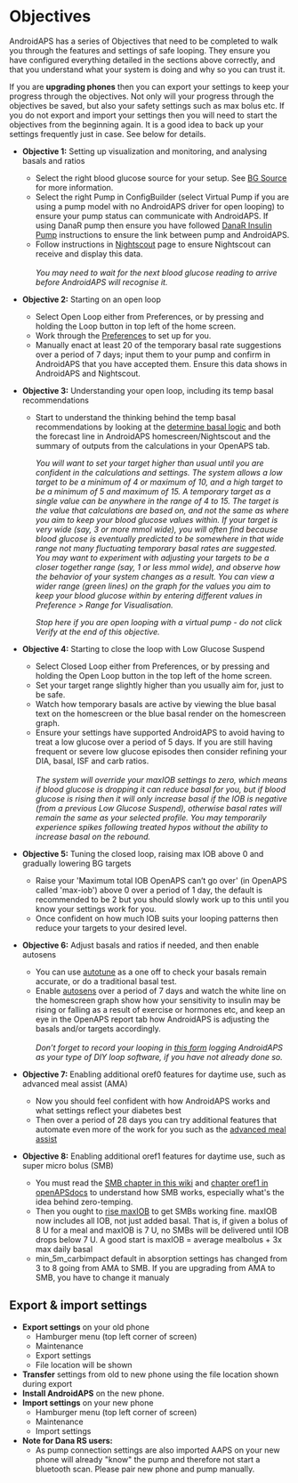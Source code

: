 # Objectives

AndroidAPS has a series of Objectives that need to be completed to walk you through the features and settings of safe looping. They ensure you have configured everything detailed in the sections above correctly, and that you understand what your system is doing and why so you can trust it.

If you are **upgrading phones** then you can export your settings to keep your progress through the objectives. Not only will your progress through the objectives be saved, but also your safety settings such as max bolus etc. If you do not export and import your settings then you will need to start the objectives from the beginning again. It is a good idea to back up your settings frequently just in case. See below for details.  

* **Objective 1:** Setting up visualization and monitoring, and analysing basals and ratios 
  * Select the right blood glucose source for your setup. See [BG Source](../Configration/BG-Source.md) for more information.
  * Select the right Pump in ConfigBuilder (select Virtual Pump if you are using a pump model with no AndroidAPS driver for open looping) to ensure your pump status can communicate with AndroidAPS. If using DanaR pump then ensure you have followed [DanaR Insulin Pump](../Confguration/DanaR-Insulin-Pump.md) instructions to ensure the link between pump and AndroidAPS.
  * Follow instructions in [Nightscout](../Installing-AndroidAPS/Nightscout.md) page to ensure Nightscout can receive and display this data. <br />  
    _You may need to wait for the next blood glucose reading to arrive before AndroidAPS will recognise it._  
* **Objective 2:** Starting on an open loop 
  * Select Open Loop either from Preferences, or by pressing and holding the Loop button in top left of the home screen.
  * Work through the [Preferences](../Configuration/Preferences.md) to set up for you.
  * Manually enact at least 20 of the temporary basal rate suggestions over a period of 7 days; input them to your pump and confirm in AndroidAPS that you have accepted them. Ensure this data shows in AndroidAPS and Nightscout.  

* **Objective 3:** Understanding your open loop, including its temp basal recommendations
  
  * Start to understand the thinking behind the temp basal recommendations by looking at the [determine basal logic](https://openaps.readthedocs.io/en/latest/docs/While%20You%20Wait%20For%20Gear/Understand-determine-basal.html) and both the forecast line in AndroidAPS homescreen/Nightscout and the summary of outputs from the calculations in your OpenAPS tab.   
      
    _You will want to set your target higher than usual until you are confident in the calculations and settings. The system allows a low target to be a minimum of 4 or maximum of 10, and a high target to be a minimum of 5 and maximum of 15. A temporary target as a single value can be anywhere in the range of 4 to 15. The target is the value that calculations are based on, and not the same as where you aim to keep your blood glucose values within. If your target is very wide (say, 3 or more mmol wide), you will often find because blood glucose is eventually predicted to be somewhere in that wide range not many fluctuating temporary basal rates are suggested. You may want to experiment with adjusting your targets to be a closer together range (say, 1 or less mmol wide), and observe how the behavior of your system changes as a result. You can view a wider range (green lines) on the graph for the values you aim to keep your blood glucose within by entering different values in Preference > Range for Visualisation._   
      
    _Stop here if you are open looping with a virtual pump - do not click Verify at the end of this objective._

* **Objective 4:** Starting to close the loop with Low Glucose Suspend
  
  * Select Closed Loop either from Preferences, or by pressing and holding the Open Loop button in the top left of the home screen.
  * Set your target range slightly higher than you usually aim for, just to be safe.
  * Watch how temporary basals are active by viewing the blue basal text on the homescreen or the blue basal render on the homescreen graph.
  * Ensure your settings have supported AndroidAPS to avoid having to treat a low glucose over a period of 5 days. If you are still having frequent or severe low glucose episodes then consider refining your DIA, basal, ISF and carb ratios. <br />  
    _The system will override your maxIOB settings to zero, which means if blood glucose is dropping it can reduce basal for you, but if blood glucose is rising then it will only increase basal if the IOB is negative (from a previous Low Glucose Suspend), otherwise basal rates will remain the same as your selected profile. You may temporarily experience spikes following treated hypos without the ability to increase basal on the rebound._  
* **Objective 5:** Tuning the closed loop, raising max IOB above 0 and gradually lowering BG targets 
  * Raise your 'Maximum total IOB OpenAPS can’t go over' (in OpenAPS called 'max-iob') above 0 over a period of 1 day, the default is recommended to be 2 but you should slowly work up to this until you know your settings work for you.
  * Once confident on how much IOB suits your looping patterns then reduce your targets to your desired level.  
* **Objective 6:** Adjust basals and ratios if needed, and then enable autosens 
  * You can use [autotune](https://openaps.readthedocs.io/en/latest/docs/Customize-Iterate/autotune.html) as a one off to check your basals remain accurate, or do a traditional basal test.
  * Enable [autosens](../Usage/Open-APS-features.md) over a period of 7 days and watch the white line on the homescreen graph show how your sensitivity to insulin may be rising or falling as a result of exercise or hormones etc, and keep an eye in the OpenAPS report tab how AndroidAPS is adjusting the basals and/or targets accordingly. <br />  
    _Don’t forget to record your looping in [this form](http://bit.ly/nowlooping) logging AndroidAPS as your type of DIY loop software, if you have not already done so._  

* **Objective 7:** Enabling additional oref0 features for daytime use, such as advanced meal assist (AMA)
  
  * Now you should feel confident with how AndroidAPS works and what settings reflect your diabetes best
  * Then over a period of 28 days you can try additional features that automate even more of the work for you such as the [advanced meal assist](../Usage/Open-APS-features.md#advanced-meal-assist-ama)

* **Objective 8:** Enabling additional oref1 features for daytime use, such as super micro bolus (SMB)
  
  * You must read the [SMB chapter in this wiki](../Usage/Open-APS-features.md#super-micro-bolus-smb) and [chapter oref1 in openAPSdocs](https://openaps.readthedocs.io/en/latest/docs/Customize-Iterate/oref1.html) to understand how SMB works, especially what's the idea behind zero-temping.
  * Then you ought to [rise maxIOB](../Usage/Open-APS-features.md#maximum-total-iob-openaps-cant-go-over-openaps-max-iob) to get SMBs working fine. maxIOB now includes all IOB, not just added basal. That is, if given a bolus of 8 U for a meal and maxIOB is 7 U, no SMBs will be delivered until IOB drops below 7 U. A good start is maxIOB = average mealbolus + 3x max daily basal
  * min_5m_carbimpact default in absorption settings has changed from 3 to 8 going from AMA to SMB. If you are upgrading from AMA to SMB, you have to change it manualy

## Export & import settings

* **Export settings** on your old phone 
  * Hamburger menu (top left corner of screen)
  * Maintenance
  * Export settings
  * File location will be shown
* **Transfer** settings from old to new phone using the file location shown during export
* **Install AndroidAPS** on the new phone.
* **Import settings** on your new phone 
  * Hamburger menu (top left corner of screen)
  * Maintenance
  * Import settings
* **Note for Dana RS users:** 
  * As pump connection settings are also imported AAPS on your new phone will already "know" the pump and therefore not start a bluetooth scan. Please pair new phone and pump manually.